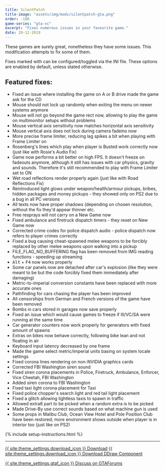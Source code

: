 ```yaml
---
title: SilentPatch
title-image: "assets/img/mods/silentpatch-gta.png"
order: -100
game-series: "gta-vc"
excerpt: "Fixes numerous issues in your favourite game."
date: 28-12-2019
---
```


These games are surely great, nonetheless they have some issues. This modification attempts to fix some of them.

Fixes marked with <i class="fas fa-cog"></i> can be configured/toggled via the INI file. These options are enabled by default, unless stated otherwise.

## Featured fixes:
* Fixed an issue where installing the game on A or B drive made the game ask for the CD
* Mouse should not lock up randomly when exiting the menu on newer systems anymore
* Mouse will not go beyond the game rect now, allowing to play the game on multimonitor setups without problems
* Mouse vertical axis sensitivity now matches horizontal axis sensitivity
* Mouse vertical axis does not lock during camera fadeins now
* More precise frame limiter, reducing lag spikes a bit when playing with Frame Limiter on
* Rosenberg's lines which play when player is Busted work correctly now (just like with Rosie's Audio Fix)
* Game now performs a bit better on high FPS. It doesn't freeze on fadeouts anymore, although it still has issues with car physics, gravity and sounds. Therefore it's still recommended to play with Frame Limiter set to ON
* Wet road reflections render properly again (just like with Road Reflections Fix)
* Reintroduced light glows under weapon/health/armour pickups, bribes, hidden packages and money pickups - they showed only on PS2 due to a bug in all PC versions
* All texts now have proper shadows (depending on chosen resolution, without the fix they'd appear thinner etc.
* Free resprays will not carry on a New Game now
* Fixed ambulance and firetruck dispatch timers - they reset on New Game now
* Corrected crime codes for police dispatch audio - police dispatch now refers to player crimes correctly
* Fixed a bug causing cheat-spawned melee weapons to be forcibly replaced by other melee weapons upon walking into a pickup
* FILE_FLAG_NO_BUFFERING flag has been removed from IMG reading functions - speeding up streaming
* <kbd>Alt</kbd> + <kbd>F4</kbd> now works properly
* Some car panels now are detached after car's explosion (like they were meant to be but the code forcibly fixed them immediately after damaging)
* Metric-to-imperial conversion constants have been replaced with more accurate ones
* Pathfinding for cars chasing the player has been improved
* All censorships from German and French versions of the game have been removed
* Bombs in cars stored in garages now save properly
* Fixed an issue which would cause games to freeze if III/VC/SA were running at the same time
* Car generator counters now work properly for generators with fixed amount of spawns
* Extras on bikes now behave correctly, following bike lean and not floating in air
* Keyboard input latency decreased by one frame
* <i class="fas fa-cog"></i> Made the game select metric/imperial units basing on system locale settings
* Fixed corona lines rendering on non-NVIDIA graphics cards
* Corrected FBI Washington siren sound
* <i class="fas fa-cog"></i> Fixed siren corona placements in Police, Firetruck, Ambulance, Enforcer, Vice Cheetah, FBI Washington
* <i class="fas fa-cog"></i> Added siren corona to FBI Washington
* <i class="fas fa-cog"></i> Fixed taxi light corona placement for Taxi
* <i class="fas fa-cog"></i> Fixed police chopper's search light and red tail light placement
* Fixed a glitch allowing lightless taxis to spawn in traffic
* Allowed extra6 part to be picked when a random extra is to be picked
* Made Drive-By use correct sounds based on what machine gun is used
* Some props in Malibu Club, Ocean View Hotel and Pole Position Club have been restored; more environment shows outside when player is in interior too (just like on PS2)

{% include setup-instructions.html %}

***

<a href="https://silent.rockstarvision.com/uploads/SilentPatchVC.zip" class="button">{{ site.theme_settings.download_icon }} Download</a>
<a href="https://silent.rockstarvision.com/uploads/SilentPatchDDraw.zip" class="button">{{ site.theme_settings.download_icon }} Download DDraw Component</a>

<a href="https://gtaforums.com/topic/669045-silentpatch/" class="button forums" target="_blank">{{ site.theme_settings.gtaf_icon }} Discuss on GTAForums</a>

